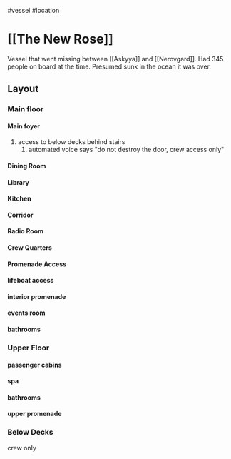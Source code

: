#vessel 
#location 

# [[The New Rose]]

Vessel that went missing between [[Askyya]] and [[Nerovgard]].
Had 345 people on board at the time.
Presumed sunk in the ocean it was over.

## Layout

### Main floor
#### Main foyer
1. access to below decks behind stairs
	1. automated voice says "do not destroy the door, crew access only"
#### Dining Room
#### Library
#### Kitchen
#### Corridor
#### Radio Room
#### Crew Quarters
#### Promenade Access
#### lifeboat access
#### interior promenade
#### events room
#### bathrooms

### Upper Floor
#### passenger cabins
#### spa
#### bathrooms
#### upper promenade

### Below Decks
crew only